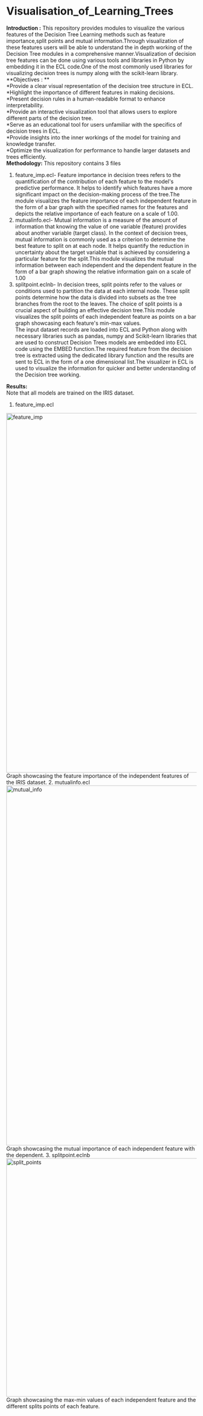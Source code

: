 # Visualisation_of_Learning_Trees
**Introduction :** This repository provides modules to visualize the various features of the Decision Tree Learning methods such as feature importance,split points and mutual information.Through visualization of these features users will be able to understand the in depth working of the Decision Tree modules in a comprehensive manner.Visualization of decision tree features can be done using various tools and libraries in Python by embedding it in the ECL code.One of the most commonly used libraries for visualizing decision trees is numpy along with the scikit-learn library.
**Objectives : **    
*Provide a clear visual representation of the decision tree structure in ECL.  
*Highlight the importance of different features in making decisions.  
*Present decision rules in a human-readable format to enhance interpretability.  
*Provide an interactive visualization tool that allows users to explore different parts of the decision tree.  
*Serve as an educational tool for users unfamiliar with the specifics of decision trees in ECL.  
*Provide insights into the inner workings of the model for training and knowledge transfer.  
*Optimize the visualization for performance to handle larger datasets and trees efficiently.  
**Methodology:** This repository contains 3 files  
1. feature_imp.ecl- Feature importance in decision trees refers to the quantification of the contribution of each feature to the model's predictive performance. It helps to identify which features have a more significant impact on the decision-making process of the tree.The module visualizes the feature importance of each independent feature in the form of a bar graph with the specified names for the features and depicts the relative importance of each feature on a scale of 1.00.  
2. mutualinfo.ecl- Mutual information is a measure of the amount of information that knowing the value of one variable (feature) provides about another variable (target class). In the context of decision trees, mutual information is commonly used as a criterion to determine the best feature to split on at each node. It helps quantify the reduction in uncertainty about the target variable that is achieved by considering a particular feature for the split.This module visualizes the mutual information between each independent and the dependent feature in the form of a bar graph showing the relative information gain on a scale of 1.00  
3. splitpoint.eclnb- In decision trees, split points refer to the values or conditions used to partition the data at each internal node. These split points determine how the data is divided into subsets as the tree branches from the root to the leaves. The choice of split points is a crucial aspect of building an effective decision tree.This module visualizes the split points of each independent feature as points on a bar graph showcasing each feature's min-max values.  
The input dataset records are loaded into ECL and Python along with necessary libraries such as pandas, numpy and Scikit-learn libraries that are used to construct Decision Trees models are embedded into ECL code using the EMBED function.The required feature from the decision tree is extracted using the dedicated library function and the results are sent to ECL in the form of a one dimensional list.The visualizer in ECL is used to visualize the information for quicker and better understanding of the Decision tree working.


**Results:**  
Note that all models are trained on the IRIS dataset.

1. feature_imp.ecl
<img width="949" alt="feature_imp" src="https://github.com/shashankb2003/Visualisation_of_Learning_Trees/assets/115179646/9b8a0b72-ec19-4568-9852-a9b69b9614a3">  
Graph showcasing the feature importance of the independent features of the IRIS dataset.  
2. mutualinfo.ecl
<img width="950" alt="mutual_info" src="https://github.com/shashankb2003/Visualisation_of_Learning_Trees/assets/115179646/f7014b31-c44d-44f4-96a6-839d9ae68966">  
Graph showcasing the mutual importance of each independent feature with the dependent.  
3. splitpoint.eclnb
<img width="629" alt="split_points" src="https://github.com/shashankb2003/Visualisation_of_Learning_Trees/assets/115179646/975eb3fb-453f-4261-b1b6-a81cfed09b52">
Graph showcasing the max-min values of each independent feature and the different splits points of each feature.  



